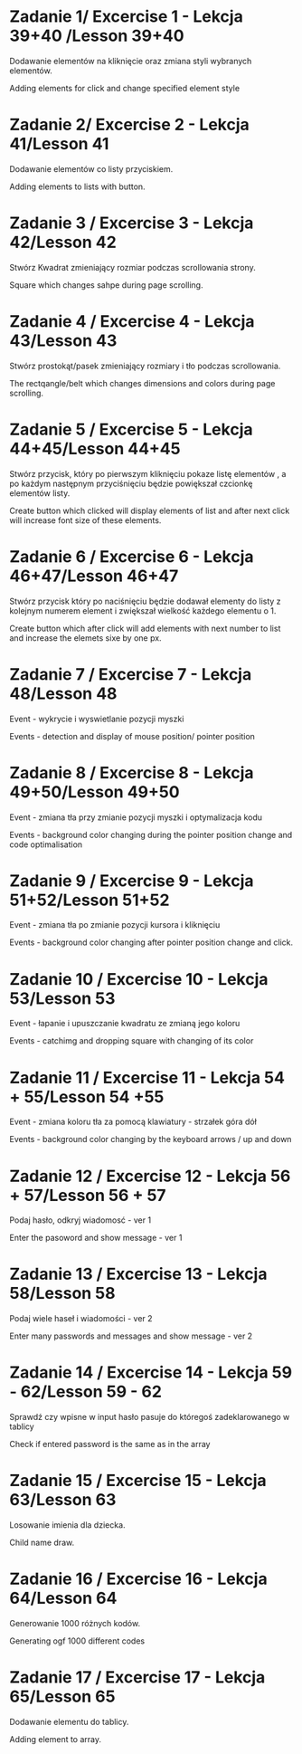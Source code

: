 # Zadanie 1/ Excercise 1 - Lekcja 39+40 /Lesson 39+40

Dodawanie elementów na kliknięcie oraz zmiana styli wybranych elementów.

Adding elements for click and change specified element style

# Zadanie 2/ Excercise 2 - Lekcja 41/Lesson 41

Dodawanie elementów co listy przyciskiem.

Adding elements to lists with button.

# Zadanie 3 / Excercise 3 - Lekcja 42/Lesson 42

Stwórz Kwadrat zmieniający rozmiar podczas scrollowania strony.

Square which changes sahpe during page scrolling.

# Zadanie 4 / Excercise 4 - Lekcja 43/Lesson 43

Stwórz prostokąt/pasek zmieniający rozmiary i tło podczas scrollowania.

The rectqangle/belt which changes dimensions and colors during page scrolling.

# Zadanie 5 / Excercise 5 - Lekcja 44+45/Lesson 44+45

Stwórz przycisk, który po pierwszym kliknięciu pokaze listę elementów , a po każdym następnym przyciśnięciu będzie powiększał czcionkę elementów listy.

Create button which clicked will display elements of list and after next click will increase font size of these elements.

# Zadanie 6 / Excercise 6 - Lekcja 46+47/Lesson 46+47

Stwórz przycisk który po naciśnięciu będzie dodawał elementy do listy z kolejnym numerem element i zwiększał wielkość każdego elementu o 1.

Create button which after click will add elements with next number to list and increase the elemets sixe by one px.

# Zadanie 7 / Excercise 7 - Lekcja 48/Lesson 48

Event - wykrycie i wyswietlanie pozycji myszki

Events - detection and display of mouse position/ pointer position

# Zadanie 8 / Excercise 8 - Lekcja 49+50/Lesson 49+50

Event - zmiana tła przy zmianie pozycji myszki i optymalizacja kodu

Events - background color changing during the pointer position change and code optimalisation

# Zadanie 9 / Excercise 9 - Lekcja 51+52/Lesson 51+52

Event - zmiana tła po zmianie pozycji kursora i kliknięciu

Events - background color changing after pointer position change and click.

# Zadanie 10 / Excercise 10 - Lekcja 53/Lesson 53

Event - łapanie i upuszczanie kwadratu ze zmianą jego koloru

Events - catchimg and dropping square with changing of its color

# Zadanie 11 / Excercise 11 - Lekcja 54 + 55/Lesson 54 +55

Event - zmiana koloru tła za pomocą klawiatury - strzałek góra dół

Events - background color changing by the keyboard arrows / up and down

# Zadanie 12 / Excercise 12 - Lekcja 56 + 57/Lesson 56 + 57

Podaj hasło, odkryj wiadomosć - ver 1

Enter the pasoword and show message - ver 1

# Zadanie 13 / Excercise 13 - Lekcja 58/Lesson 58

Podaj wiele haseł i wiadomości - ver 2

Enter many passwords and messages and show message - ver 2

# Zadanie 14 / Excercise 14 - Lekcja 59 - 62/Lesson 59 - 62

Sprawdź czy wpisne w input hasło pasuje do któregoś zadeklarowanego w tablicy

Check if entered password is the same as in the array

# Zadanie 15 / Excercise 15 - Lekcja 63/Lesson 63

Losowanie imienia dla dziecka.

Child name draw.

# Zadanie 16 / Excercise 16 - Lekcja 64/Lesson 64

Generowanie 1000 różnych kodów.

Generating ogf 1000 different codes

# Zadanie 17 / Excercise 17 - Lekcja 65/Lesson 65

Dodawanie elementu do tablicy.

Adding element to array.
